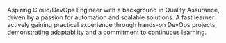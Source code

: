 



Aspiring Cloud/DevOps Engineer with a background in Quality Assurance, driven by a passion for automation and scalable solutions. A fast learner actively gaining practical experience through hands-on DevOps projects, demonstrating adaptability and a commitment to continuous learning.

